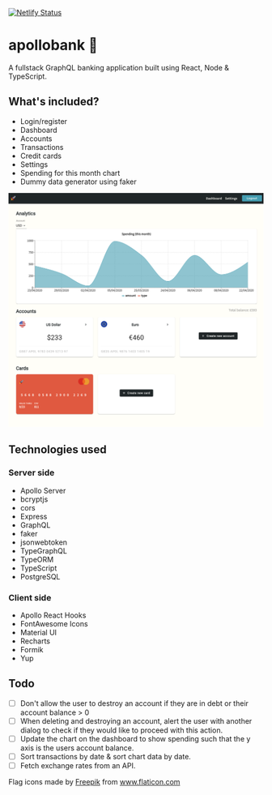 [![Netlify Status](https://api.netlify.com/api/v1/badges/567f877d-68aa-4dac-a323-0fb289d1c73e/deploy-status)](https://app.netlify.com/sites/vigilant-goldwasser-9ac664/deploys)

# apollobank 🚀

A fullstack GraphQL banking application built using React, Node & TypeScript.

## What's included?

- Login/register
- Dashboard
- Accounts
- Transactions
- Credit cards
- Settings
- Spending for this month chart
- Dummy data generator using faker

![dashboard](images/dashboard.png)

## Technologies used

### Server side

- Apollo Server
- bcryptjs
- cors
- Express
- GraphQL
- faker
- jsonwebtoken
- TypeGraphQL
- TypeORM
- TypeScript
- PostgreSQL

### Client side

- Apollo React Hooks
- FontAwesome Icons
- Material UI
- Recharts
- Formik
- Yup

## Todo

- [ ] Don't allow the user to destroy an account if they are in debt or their account balance > 0
- [ ] When deleting and destroying an account, alert the user with another dialog to check if they would like to proceed with this action.
- [ ] Update the chart on the dashboard to show spending such that the y axis is the users account balance.
- [ ] Sort transactions by date & sort chart data by date.
- [ ] Fetch exchange rates from an API.

Flag icons made by <a href="https://www.flaticon.com/authors/freepik" title="Freepik">Freepik</a> from <a href="https://www.flaticon.com/" title="Flaticon"> www.flaticon.com</a>
